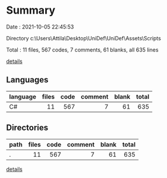 # Summary

Date : 2021-10-05 22:45:53

Directory c:\Users\Attila\Desktop\UniDef\UniDef\Assets\Scripts

Total : 11 files,  567 codes, 7 comments, 61 blanks, all 635 lines

[details](details.md)

## Languages
| language | files | code | comment | blank | total |
| :--- | ---: | ---: | ---: | ---: | ---: |
| C# | 11 | 567 | 7 | 61 | 635 |

## Directories
| path | files | code | comment | blank | total |
| :--- | ---: | ---: | ---: | ---: | ---: |
| . | 11 | 567 | 7 | 61 | 635 |

[details](details.md)